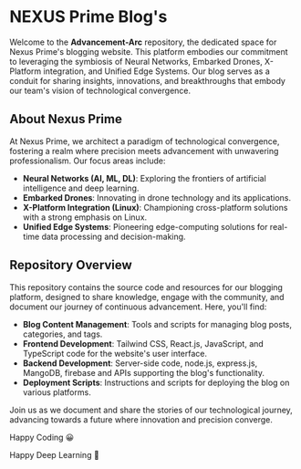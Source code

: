 # NEXUS Prime Blog's

Welcome to the **Advancement-Arc** repository, the dedicated space for Nexus Prime's blogging website. This platform embodies our commitment to leveraging the symbiosis of Neural Networks, Embarked Drones, X-Platform integration, and Unified Edge Systems. Our blog serves as a conduit for sharing insights, innovations, and breakthroughs that embody our team's vision of technological convergence.

## About Nexus Prime

At Nexus Prime, we architect a paradigm of technological convergence, fostering a realm where precision meets advancement with unwavering professionalism. Our focus areas include:

- **Neural Networks (AI, ML, DL)**: Exploring the frontiers of artificial intelligence and deep learning.
- **Embarked Drones**: Innovating in drone technology and its applications.
- **X-Platform Integration (Linux)**: Championing cross-platform solutions with a strong emphasis on Linux.
- **Unified Edge Systems**: Pioneering edge-computing solutions for real-time data processing and decision-making.

## Repository Overview

This repository contains the source code and resources for our blogging platform, designed to share knowledge, engage with the community, and document our journey of continuous advancement. Here, you'll find:

- **Blog Content Management**: Tools and scripts for managing blog posts, categories, and tags.
- **Frontend Development**: Tailwind CSS, React.js, JavaScript, and TypeScript code for the website's user interface.
- **Backend Development**: Server-side code, node.js, express.js, MangoDB, firebase and APIs supporting the blog's functionality.
- **Deployment Scripts**: Instructions and scripts for deploying the blog on various platforms.

Join us as we document and share the stories of our technological journey, advancing towards a future where innovation and precision converge.

Happy Coding 😀

Happy Deep Learning 🤖
